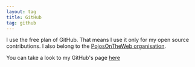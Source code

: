 ```yaml
---
layout: tag
title: GitHub
tag: github
---
```


I use the free plan of GitHub. That means I use it only for my open source contributions. I also belong to the 
[PojosOnTheWeb organisation](https://github.com/pojosontheweb).

You can take a look to my GitHub's page [here](https://github.com/boissonnat)